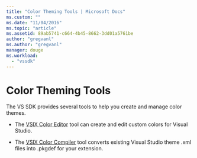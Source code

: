 ```yaml
---
title: "Color Theming Tools | Microsoft Docs"
ms.custom: ""
ms.date: "11/04/2016"
ms.topic: "article"
ms.assetid: 89ab5741-c664-4b45-8662-3dd01a5761be
author: "gregvanl"
ms.author: "gregvanl"
manager: douge
ms.workload: 
  - "vssdk"
---
```

# Color Theming Tools
The VS SDK provides several tools to help you create and manage color themes.  
  
-   The [VSIX Color Editor](../../extensibility/internals/vsix-color-editor.md) tool can create and edit custom colors for Visual Studio.  
  
-   The [VSIX Color Compiler](../../extensibility/internals/vsix-color-compiler.md) tool converts existing Visual Studio theme .xml files into .pkgdef for your extension.
